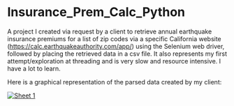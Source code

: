 # Insurance_Prem_Calc_Python
A project I created via request by a client to retrieve annual earthquake insurance premiums for a list of zip codes via a specific California website (https://calc.earthquakeauthority.com/app/) using the Selenium web driver, followed by placing the retrieved data in a csv file. It also represents my first attempt/exploration at threading and is very slow and resource intensive. I have a lot to learn.


Here is a graphical representation of the parsed data created by my client:

<div class='tableauPlaceholder' id='viz1670189171292' style='position: relative'><noscript><a href='#'><img alt='Sheet 1 ' src='https:&#47;&#47;public.tableau.com&#47;static&#47;images&#47;CE&#47;CEAPremiums&#47;Sheet1&#47;1_rss.png' style='border: none' /></a></noscript><object class='tableauViz'  style='display:none;'><param name='host_url' value='https%3A%2F%2Fpublic.tableau.com%2F' /> <param name='embed_code_version' value='3' /> <param name='site_root' value='' /><param name='name' value='CEAPremiums&#47;Sheet1' /><param name='tabs' value='no' /><param name='toolbar' value='yes' /><param name='static_image' value='https:&#47;&#47;public.tableau.com&#47;static&#47;images&#47;CE&#47;CEAPremiums&#47;Sheet1&#47;1.png' /> <param name='animate_transition' value='yes' /><param name='display_static_image' value='yes' /><param name='display_spinner' value='yes' /><param name='display_overlay' value='yes' /><param name='display_count' value='yes' /><param name='language' value='en-US' /></object></div>
